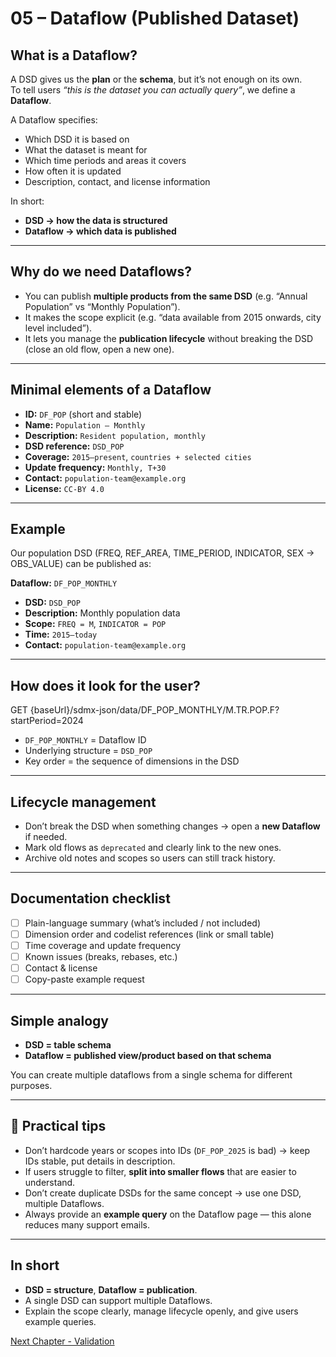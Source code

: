 # 05 – Dataflow (Published Dataset)

## What is a Dataflow?

A DSD gives us the **plan** or the **schema**, but it’s not enough on its own.  
To tell users *“this is the dataset you can actually query”*, we define a **Dataflow**.

A Dataflow specifies:
- Which DSD it is based on  
- What the dataset is meant for  
- Which time periods and areas it covers  
- How often it is updated  
- Description, contact, and license information  

In short:
- **DSD → how the data is structured**  
- **Dataflow → which data is published**

---

## Why do we need Dataflows?

- You can publish **multiple products from the same DSD** (e.g. “Annual Population” vs “Monthly Population”).  
- It makes the scope explicit (e.g. “data available from 2015 onwards, city level included”).  
- It lets you manage the **publication lifecycle** without breaking the DSD (close an old flow, open a new one).  

---

## Minimal elements of a Dataflow

- **ID:** `DF_POP` (short and stable)  
- **Name:** `Population – Monthly`  
- **Description:** `Resident population, monthly`  
- **DSD reference:** `DSD_POP`  
- **Coverage:** `2015–present`, `countries + selected cities`  
- **Update frequency:** `Monthly, T+30`  
- **Contact:** `population-team@example.org`  
- **License:** `CC-BY 4.0`  

---

## Example

Our population DSD (FREQ, REF_AREA, TIME_PERIOD, INDICATOR, SEX → OBS_VALUE) can be published as:

**Dataflow:** `DF_POP_MONTHLY`  
- **DSD:** `DSD_POP`  
- **Description:** Monthly population data  
- **Scope:** `FREQ = M`, `INDICATOR = POP`  
- **Time:** `2015–today`  
- **Contact:** `population-team@example.org`  

---

## How does it look for the user?
GET {baseUrl}/sdmx-json/data/DF_POP_MONTHLY/M.TR.POP.F?startPeriod=2024


- `DF_POP_MONTHLY` = Dataflow ID  
- Underlying structure = `DSD_POP`  
- Key order = the sequence of dimensions in the DSD  

---

## Lifecycle management

- Don’t break the DSD when something changes → open a **new Dataflow** if needed.  
- Mark old flows as `deprecated` and clearly link to the new ones.  
- Archive old notes and scopes so users can still track history.  

---

## Documentation checklist

- [ ] Plain-language summary (what’s included / not included)  
- [ ] Dimension order and codelist references (link or small table)  
- [ ] Time coverage and update frequency  
- [ ] Known issues (breaks, rebases, etc.)  
- [ ] Contact & license  
- [ ] Copy-paste example request  

---

## Simple analogy

- **DSD = table schema**  
- **Dataflow = published view/product based on that schema**  

You can create multiple dataflows from a single schema for different purposes.

---

## 🔑 Practical tips

- Don’t hardcode years or scopes into IDs (`DF_POP_2025` is bad) → keep IDs stable, put details in description.  
- If users struggle to filter, **split into smaller flows** that are easier to understand.  
- Don’t create duplicate DSDs for the same concept → use one DSD, multiple Dataflows.  
- Always provide an **example query** on the Dataflow page — this alone reduces many support emails.  

---

## In short

- **DSD = structure**, **Dataflow = publication**.  
- A single DSD can support multiple Dataflows.  
- Explain the scope clearly, manage lifecycle openly, and give users example queries.  


[Next Chapter - Validation](https://github.com/kurtaranexpress/sdmx/blob/main/guides/en/06%20-%20Validation.md)

